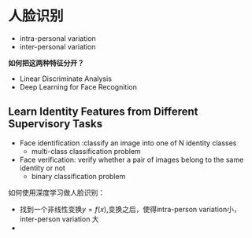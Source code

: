 # 人脸识别

* intra-personal variation
* inter-personal variation

**如何把这两种特征分开？**



* Linear Discriminate Analysis
* Deep Learning for Face Recognition

## Learn Identity Features from Different Supervisory Tasks

* Face identification :classify an image into one of N identity classes
  * multi-class classification problem
* Face verification: verify whether a pair of images belong to the same identity or not
  * binary classification problem

如何使用深度学习做人脸识别：

* 找到一个非线性变换$y = f(x)$,变换之后，使得intra-person variation小，inter-person variation 大
*  